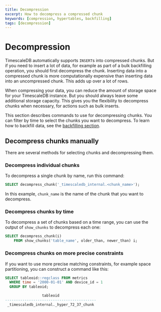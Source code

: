 ```yaml
---
title: Decompression
excerpt: How to decompress a compressed chunk
keywords: [compression, hypertables, backfilling]
tags: [decompression]
---
```


# Decompression

TimescaleDB automatically supports `INSERT`s into compressed chunks. But if you
need to insert a lot of data, for example as part of a bulk backfilling
operation, you should first decompress the chunk. Inserting data into a
compressed chunk is more computationally expensive than inserting data into an
uncompressed chunk. This adds up over a lot of rows.

<Highlight type="important">
When compressing your data, you can reduce the amount of storage space for your
TimescaleDB instance. But you should always leave some additional storage
capacity. This gives you the flexibility to decompress chunks when necessary,
for actions such as bulk inserts.
</Highlight>

This section describes commands to use for decompressing chunks. You can filter
by time to select the chunks you want to decompress. To learn how to backfill
data, see the [backfilling section][backfill].

## Decompress chunks manually

There are several methods for selecting chunks and decompressing them.

### Decompress individual chunks

To decompress a single chunk by name, run this command:

```sql
SELECT decompress_chunk('_timescaledb_internal.<chunk_name>');
```

In this example, `chunk_name` is the name of the chunk that you want to
decompress.

### Decompress chunks by time

To decompress a set of chunks based on a time range, you can use the output of
`show_chunks` to decompress each one:

```sql
SELECT decompress_chunk(i)
    FROM show_chunks('table_name', older_than, newer_than) i;
```

### Decompress chunks on more precise constraints

If you want to use more precise matching constraints, for example space
partitioning, you can construct a command like this:

```sql
SELECT tableoid::regclass FROM metrics
  WHERE time = '2000-01-01' AND device_id = 1
  GROUP BY tableoid;

                 tableoid
------------------------------------------
 _timescaledb_internal._hyper_72_37_chunk
```

[backfill]: /timescaledb/:currentVersion:/how-to-guides/compression/backfill-historical-data/
